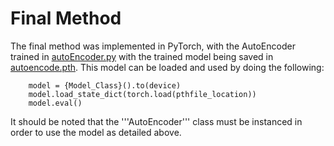 # Final Method

The final method was implemented in PyTorch, with the AutoEncoder trained in [autoEncoder.py](./autoEncoder.py) with the trained model being saved in [autoencode.pth](./autoencode.pth). This model can be loaded and used by doing the following:
```
    model = {Model_Class}().to(device)
    model.load_state_dict(torch.load(pthfile_location))
    model.eval()
```
It should be noted that the '''AutoEncoder''' class must be instanced in order to use the model as detailed above. 